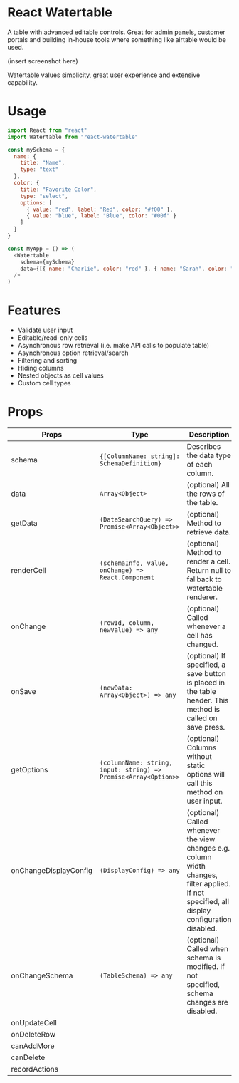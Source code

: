 # React Watertable

A table with advanced editable controls. Great for admin panels, customer portals and building in-house tools where something like airtable would be used.

(insert screenshot here)

Watertable values simplicity, great user experience and extensive capability.

# Usage

```javascript
import React from "react"
import Watertable from "react-watertable"

const mySchema = {
  name: {
    title: "Name",
    type: "text"
  },
  color: {
    title: "Favorite Color",
    type: "select",
    options: [
      { value: "red", label: "Red", color: "#f00" },
      { value: "blue", label: "Blue", color: "#00f" }
    ]
  }
}

const MyApp = () => (
  <Watertable
    schema={mySchema}
    data={[{ name: "Charlie", color: "red" }, { name: "Sarah", color: "blue" }]}
  />
)
```

# Features

- Validate user input
- Editable/read-only cells
- Asynchronous row retrieval (i.e. make API calls to populate table)
- Asynchronous option retrieval/search
- Filtering and sorting
- Hiding columns
- Nested objects as cell values
- Custom cell types

# Props

| Props                 | Type                                                            | Description                                                                                                                                  |
| --------------------- | --------------------------------------------------------------- | -------------------------------------------------------------------------------------------------------------------------------------------- |
| schema                | `{[ColumnName: string]: SchemaDefinition}`                      | Describes the data type of each column.                                                                                                      |
| data                  | `Array<Object>`                                                 | (optional) All the rows of the table.                                                                                                        |
| getData               | `(DataSearchQuery) => Promise<Array<Object>>`                   | (optional) Method to retrieve data.                                                                                                          |
| renderCell            | `(schemaInfo, value, onChange) => React.Component`              | (optional) Method to render a cell. Return null to fallback to watertable renderer.                                                          |
| onChange              | `(rowId, column, newValue) => any`                              | (optional) Called whenever a cell has changed.                                                                                               |
| onSave                | `(newData: Array<Object>) => any`                               | (optional) If specified, a save button is placed in the table header. This method is called on save press.                                   |
| getOptions            | `(columnName: string, input: string) => Promise<Array<Option>>` | (optional) Columns without static options will call this method on user input.                                                               |
| onChangeDisplayConfig | `(DisplayConfig) => any`                                        | (optional) Called whenever the view changes e.g. column width changes, filter applied. If not specified, all display configuration disabled. |
| onChangeSchema        | `(TableSchema) => any`                                          | (optional) Called when schema is modified. If not specified, schema changes are disabled.                                                    |
| onUpdateCell          |                                                                 |                                                                                                                                              |
| onDeleteRow           |                                                                 |                                                                                                                                              |
| canAddMore            |                                                                 |                                                                                                                                              |
| canDelete             |                                                                 |
| recordActions         |                                                                 |
